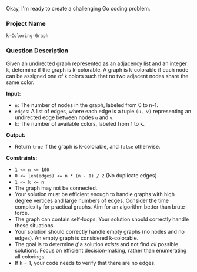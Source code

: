 Okay, I'm ready to create a challenging Go coding problem.

### Project Name

```
k-Coloring-Graph
```

### Question Description

Given an undirected graph represented as an adjacency list and an integer `k`, determine if the graph is k-colorable. A graph is k-colorable if each node can be assigned one of `k` colors such that no two adjacent nodes share the same color.

**Input:**

*   `n`: The number of nodes in the graph, labeled from 0 to n-1.
*   `edges`: A list of edges, where each edge is a tuple `(u, v)` representing an undirected edge between nodes `u` and `v`.
*   `k`: The number of available colors, labeled from 1 to k.

**Output:**

*   Return `true` if the graph is k-colorable, and `false` otherwise.

**Constraints:**

*   `1 <= n <= 100`
*   `0 <= len(edges) <= n * (n - 1) / 2` (No duplicate edges)
*   `1 <= k <= n`
*   The graph may not be connected.
*   Your solution must be efficient enough to handle graphs with high degree vertices and large numbers of edges. Consider the time complexity for practical graphs. Aim for an algorithm better than brute-force.
*   The graph can contain self-loops. Your solution should correctly handle these situations.
*   Your solution should correctly handle empty graphs (no nodes and no edges). An empty graph is considered k-colorable.
*   The goal is to determine *if* a solution *exists* and not find *all* possible solutions. Focus on efficient decision-making, rather than enumerating all colorings.
*   If k = 1, your code needs to verify that there are no edges.
